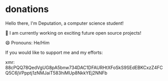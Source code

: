 # donations

Hello there, I'm Deputation, a computer science student!

🔭 I am currently working on exciting future open source projects!

😄 Pronouns: He/Him

If you would like to support me and my efforts:

xmr: 88cPQQ78QedVgUG8pA5bnw734DAC1DFAURHtXFoSkS9SEdEBKCxzZ4FCQ5C6jVPpptj1zNMJaiT583hiMUp8NkkYEj2NNFb

